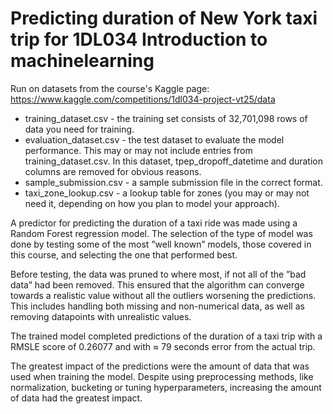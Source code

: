 # Predicting duration of New York taxi trip for 1DL034 Introduction to machinelearning

Run on datasets from the course's Kaggle page: https://www.kaggle.com/competitions/1dl034-project-vt25/data
* training_dataset.csv - the training set consists of 32,701,098 rows of data you need for training.
* evaluation_dataset.csv - the test dataset to evaluate the model performance. This may or may not include entries from training_dataset.csv. In this dataset, tpep_dropoff_datetime and duration columns are removed for obvious reasons.
* sample_submission.csv - a sample submission file in the correct format.
* taxi_zone_lookup.csv - a lookup table for zones (you may or may not need it, depending on how you plan to model your approach).


A predictor for predicting the duration of a taxi ride was made using a Random Forest regression model. The selection of the type of model was done by testing some of the most ”well known” models, those covered in this course, and selecting the one that performed best.

Before testing, the data was pruned to where most, if not all of the ”bad data” had been removed. This ensured that the algorithm can converge towards a realistic value without all the outliers worsening the predictions. This includes handling both missing and non-numerical data, as well as removing datapoints with unrealistic values.

The trained model completed predictions of the duration of a taxi trip with a RMSLE score of 0.26077 and with ≈ 79 seconds error from the actual trip.

The greatest impact of the predictions were the amount of data that was used when training the model. Despite using preprocessing methods, like normalization, bucketing or tuning hyperparameters, increasing the amount of data had the greatest impact.